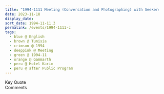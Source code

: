 ```yaml
---
title: "1994-1111 Meeting (Conversation and Photographing) with Seekers, On Departure after the Public Program, Hotel Karim (now closed), Route Touristique Raouad, Gammarth (21 kms NE of Tunis), Tunisia"
date: 2023-11-18
display_date: 
sort_date: 1994-11-11.3
permalink: /events/1994-1111-c
tags:
  - blue @ English
  - brown @ Tunisia
  - crimson @ 1994
  - deeppink @ Meeting
  - green @ 1994-11
  - orange @ Gammarth
  - peru @ Hotel Karim
  - peru @ after Public Program
---
```


<wave-list>
  <list-title color="green" width="75">Key Quote</list-title>
  <list-item color="BlanchedAlmond"  width="200"></list-item>
  <list-item color="Lavender"></list-item>
  <list-item color="BlanchedAlmond"></list-item>
</wave-list>

<br>

<wave-list>
  <list-title color="green" width="75">Comments</list-title>
  <list-item color="BlanchedAlmond"  width="200"></list-item>
  <list-item color="Lavender"></list-item>
  <list-item color="BlanchedAlmond"></list-item>
</wave-list>